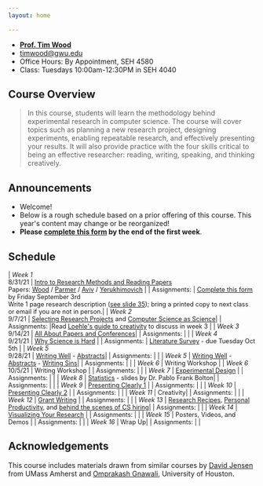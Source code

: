 ```yaml
---
layout: home

---
```

<div class="wrapper" markdown="0"><div class="footer-col-wrapper">
  <div class="footer-col two-col-1">
    <ul class="contact-list">
        <li><a href="https://faculty.cs.gwu.edu/timwood/"><b>Prof. Tim Wood</b></a></li>
        <li><a href="mailto:timwood@gwu.edu">timwood@gwu.edu</a></li>
        <li>Office Hours: By Appointment, SEH 4580</li>
        <li>Class: Tuesdays 10:00am-12:30PM in SEH 4040</li>
    </ul>
  </div>
</div></div>

## Course Overview

<blockquote>
In this course, students will learn the methodology behind experimental research in computer science. The course will cover topics such as planning a new research project, designing experiments, enabling repeatable research, and effectively presenting your results. It will also provide practice with the four skills critical to being an effective researcher: reading, writing, speaking, and thinking creatively.
</blockquote>

## Announcements ##
- Welcome! 
- Below is a rough schedule based on a prior offering of this course. This year's content may change or be reorganized!
- **Please [complete this form](https://forms.gle/KQHTqhLjzrmBuk6F6) by the end of the first week**.

## Schedule  ##
<div style="font-size:90%">

| *Week 1*<br>8/31/21  | [Intro to Research Methods and Reading Papers](/slides/1-overview.pdf) <br> Papers: [Wood](week1/wood-icac16netkv.pdf) / [Parmer](week1/parmer-rtas20slite.pdf) / [Aviv](week1/aviv-smudge.pdf) / [Yerukhimovich](week1/yerukhimovich-sp.pdf)  |
| Assignments: | [Complete this form](https://forms.gle/KQHTqhLjzrmBuk6F6) by Friday September 3rd <br>Write 1 page research description ([see slide 35](/slides/1-overview.pdf)); bring a printed copy to next class or email if you are not in person.|
| *Week 2*<br>9/7/21  | [Selecting Research Projects](/slides/2-problems.pdf) and [Computer Science as Science](/slides/3-science.pdf)|
| Assignments: |Read [Loehle's guide to creativity](/week2/creativity-loehle.pdf) to discuss in week 3 |
| *Week 3*<br>9/14/21  | [All About Papers and Conferences](/slides/4-papers-conferences.pdf)|
| Assignments: | |
| *Week 4*<br>9/21/21  | [Why Science is Hard](/slides/5-science-is-hard.pdf)  |
| Assignments: | [Literature Survey](/project/#Literature-Survey) - due Tuesday Oct 5th |
| *Week 5*<br>9/28/21  | [Writing Well](/slides/6-stories.pdf) - [Abstracts](/slides/abstracts.pdf)|
| Assignments: | |
| *Week 5*  | [Writing Well](/slides/6-stories.pdf) - [Abstracts](/slides/abstracts.pdf) - [Writing Sins](https://www.hamilton.edu/academics/centers/writing/seven-sins-of-writing)|
| Assignments: | |
| *Week 6*  | Writing Workshop |
| *Week 6*<br>10/5/21  | Writing Workshop |
| Assignments: | |
| *Week 7*  | [Experimental Design](/slides/7-exp-design.pdf)  |
| Assignments: | |
| *Week 8*  | [Statistics](/slides/WhyStatistics.pdf) - slides by Dr. Pablo Frank Bolton|
| Assignments: | |
| *Week 9*  | [Presenting Clearly 1](/slides/8-presenting.pdf)  |
| Assignments: | |
| *Week 10* | [Presenting Clearly 2](/slides/8-presenting.pdf) |
| Assignments: | |
| *Week 11* | Creativity|
| Assignments: | |
| *Week 12* | [Grant Writing](/slides/11-grants.pdf) |
| Assignments: | |
| *Week 13* | [Research Recipes](/slides/9-recipes.pdf), [Personal Productivity](/slides/9-time.pdf), and [behind the scenes of CS hiring](/slides/9-hiring.pdf)|
| Assignments: | |
| *Week 14* | [Visualizing Your Research](/slides/10-visuals.pdf) |
| Assignments: | |
| *Week 15* | Posters, Videos, and Demos |
| Assignments: | |
| *Week 16* | Wrap Up|
| Assignments: | |

</div>

## Acknowledgements
This course includes materials drawn from similar courses by [David Jensen](https://people.cs.umass.edu/~jensen/courses/index.html) from UMass Amherst and [Omprakash Gnawali](http://www2.cs.uh.edu/~gnawali/courses/cosc6321-s19/), University of Houston.

